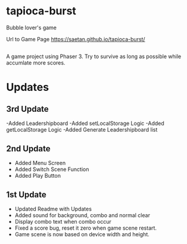 # tapioca-burst
Bubble lover's game

Url to Game Page
https://saetan.github.io/tapioca-burst/

##
A game project using Phaser 3.
Try to survive as long as possible while accumlate more scores.

# Updates
## 3rd Update
-Added Leadershipboard
-Added setLocalStorage Logic
-Added getLocalStorage Logic
-Added Generate Leadershipboard list

## 2nd Update
- Added Menu Screen
- Added Switch Scene Function
- Added Play Button

## 1st Update
- Updated Readme with Updates
- Added sound for background, combo and normal clear
- Display combo text when combo occur
- Fixed a score bug, reset it zero when game scene restart.
- Game scene is now based on device width and height.
